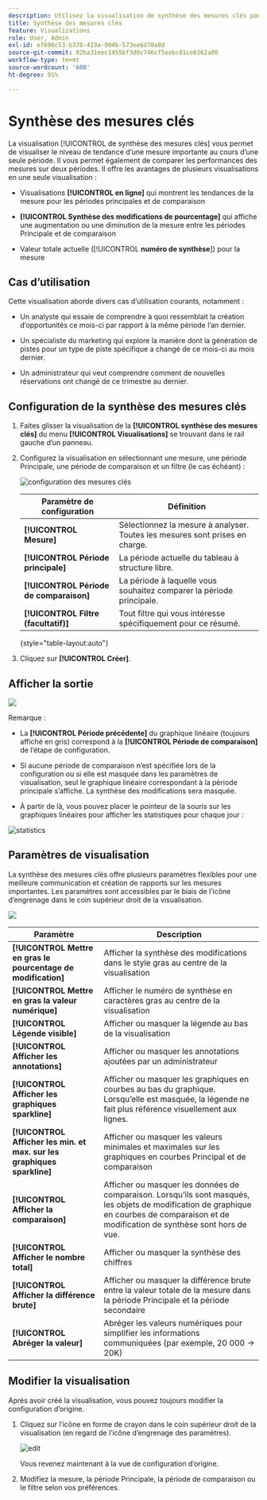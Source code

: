 ```yaml
---
description: Utilisez la visualisation de synthèse des mesures clés pour comparer les performances des mesures sur deux chronologies.
title: Synthèse des mesures clés
feature: Visualizations
role: User, Admin
exl-id: ef606c53-b370-419a-904b-573ee6d70a8d
source-git-commit: 82ba31eec1455bf3d0c746cf5eebc81ce6162a00
workflow-type: tm+mt
source-wordcount: '600'
ht-degree: 91%

---
```


# Synthèse des mesures clés

La visualisation [!UICONTROL de synthèse des mesures clés] vous permet de visualiser le niveau de tendance d’une mesure importante au cours d’une seule période. Il vous permet également de comparer les performances des mesures sur deux périodes. Il offre les avantages de plusieurs visualisations en une seule visualisation :

* Visualisations **[!UICONTROL en ligne]** qui montrent les tendances de la mesure pour les périodes principales et de comparaison

* **[!UICONTROL Synthèse des modifications de pourcentage]** qui affiche une augmentation ou une diminution de la mesure entre les périodes Principale et de comparaison

* Valeur totale actuelle ([!UICONTROL **numéro de synthèse**]) pour la mesure

## Cas d’utilisation

Cette visualisation aborde divers cas d’utilisation courants, notamment :

* Un analyste qui essaie de comprendre à quoi ressemblait la création d’opportunités ce mois-ci par rapport à la même période l’an dernier.

* Un spécialiste du marketing qui explore la manière dont la génération de pistes pour un type de piste spécifique a changé de ce mois-ci au mois dernier.

* Un administrateur qui veut comprendre comment de nouvelles réservations ont changé de ce trimestre au dernier.

## Configuration de la synthèse des mesures clés

1. Faites glisser la visualisation de la **[!UICONTROL synthèse des mesures clés]** du menu **[!UICONTROL Visualisations]** se trouvant dans le rail gauche d’un panneau.

1. Configurez la visualisation en sélectionnant une mesure, une période Principale, une période de comparaison et un filtre (le cas échéant) :

   ![configuration des mesures clés](assets/key-metric-config.png)

   | Paramètre de configuration | Définition |
   | --- | --- |
   | **[!UICONTROL Mesure]** | Sélectionnez la mesure à analyser. Toutes les mesures sont prises en charge. |
   | **[!UICONTROL Période principale]** | La période actuelle du tableau à structure libre. |
   | **[!UICONTROL Période de comparaison]** | La période à laquelle vous souhaitez comparer la période principale. |
   | **[!UICONTROL Filtre (facultatif)]** | Tout filtre qui vous intéresse spécifiquement pour ce résumé. |

   {style="table-layout:auto"}

1. Cliquez sur **[!UICONTROL Créer]**.

## Afficher la sortie

![](assets/key-metric-output.png)

Remarque :

* La **[!UICONTROL Période précédente]** du graphique linéaire (toujours affiché en gris) correspond à la **[!UICONTROL Période de comparaison]** de l’étape de configuration.

* Si aucune période de comparaison n’est spécifiée lors de la configuration ou si elle est masquée dans les paramètres de visualisation, seul le graphique linéaire correspondant à la période principale s’affiche. La synthèse des modifications sera masquée.

* À partir de là, vous pouvez placer le pointeur de la souris sur les graphiques linéaires pour afficher les statistiques pour chaque jour :

![statistics](assets/key-metric-output2.png)

## Paramètres de visualisation

La synthèse des mesures clés offre plusieurs paramètres flexibles pour une meilleure communication et création de rapports sur les mesures importantes. Les paramètres sont accessibles par le biais de l’icône d’engrenage dans le coin supérieur droit de la visualisation.

![](assets/key-metric-settings.png)

| Paramètre | Description |
| --- | --- |
| **[!UICONTROL Mettre en gras le pourcentage de modification]** | Afficher la synthèse des modifications dans le style gras au centre de la visualisation |
| **[!UICONTROL Mettre en gras la valeur numérique]** | Afficher le numéro de synthèse en caractères gras au centre de la visualisation |
| **[!UICONTROL Légende visible]** | Afficher ou masquer la légende au bas de la visualisation |
| **[!UICONTROL Afficher les annotations]** | Afficher ou masquer les annotations ajoutées par un administrateur |
| **[!UICONTROL Afficher les graphiques sparkline]** | Afficher ou masquer les graphiques en courbes au bas du graphique. Lorsqu’elle est masquée, la légende ne fait plus référence visuellement aux lignes. |
| **[!UICONTROL Afficher les min. et max. sur les graphiques sparkline]** | Afficher ou masquer les valeurs minimales et maximales sur les graphiques en courbes Principal et de comparaison |
| **[!UICONTROL Afficher la comparaison]** | Afficher ou masquer les données de comparaison. Lorsqu’ils sont masqués, les objets de modification de graphique en courbes de comparaison et de modification de synthèse sont hors de vue. |
| **[!UICONTROL Afficher le nombre total]** | Afficher ou masquer la synthèse des chiffres |
| **[!UICONTROL Afficher la différence brute]** | Afficher ou masquer la différence brute entre la valeur totale de la mesure dans la période Principale et la période secondaire |
| **[!UICONTROL Abréger la valeur]** | Abréger les valeurs numériques pour simplifier les informations communiquées (par exemple, 20 000 -> 20K) |

## Modifier la visualisation

Après avoir créé la visualisation, vous pouvez toujours modifier la configuration d’origine.

1. Cliquez sur l’icône en forme de crayon dans le coin supérieur droit de la visualisation (en regard de l’icône d’engrenage des paramètres).

   ![edit](assets/edit-icon.png)

   Vous revenez maintenant à la vue de configuration d’origine.

1. Modifiez la mesure, la période Principale, la période de comparaison ou le filtre selon vos préférences.
